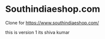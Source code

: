 # Southindiaeshop.com

Clone for https://www.southindiaeshop.com/

this is version 1
its shiva kumar

